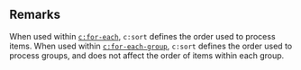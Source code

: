 
## Remarks

When used within [`c:for-each`](for-each.html), `c:sort` defines the order used to process items. When used within [`c:for-each-group`](for-each-group.html), `c:sort` defines the order used to process groups, and does not affect the order of items within each group.
